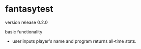 # fantasytest

version release 0.2.0

basic functionality

- user inputs player's name and program returns all-time stats.
